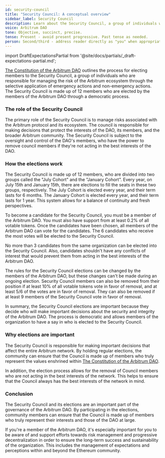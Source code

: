 ```yaml
---
id: security-council
title: "Security Council: A conceptual overview"
sidebar_label: Security Council
description: Learn about the Security Council, a group of individuals who are responsible for managing the risk of the Arbitrum ecosystem through the selective application of emergency actions.
voice: Arbitrum DAO
tone: Objective, succinct, precise.
tense: Present - avoid present progressive. Past tense as needed.
person: Second/third - address reader directly as "you" when appropriate, refer to the DAO as the DAO, not as "we".
---
```


import DraftExpectationsPartial from '@site/docs/partials/_draft-expectations-partial.md'; 

<DraftExpectationsPartial />

[The Constitution of the Arbitrum DAO](../dao-constitution) outlines the process for electing members to the <a data-quicklook-from='security-council'>Security Council</a>, a group of individuals who are responsible for managing the risk of the Arbitrum ecosystem through the selective application of <a data-quicklook-from='emergency-action'>emergency actions</a> and <a data-quicklook-from='non-emergeny-action'>non-emergency actions</a>. The Security Council is made up of 12 members who are elected by the members of the Arbitrum DAO through a democratic process.

### The role of the Security Council

The primary role of the Security Council is to manage risks associated with the Arbitrum protocol and its ecosystem. The council is responsible for making decisions that protect the interests of the DAO, its members, and the broader Arbitrum community. The Security Council is subject to the oversight and control of the DAO's members, who have the power to remove council members if they're not acting in the best interests of the DAO.

### How the elections work

The Security Council is made up of 12 members, who are divided into two groups called the "July Cohort" and the "January Cohort". Every year, on July 15th and January 15th, there are elections to fill the seats in these two groups, respectively. The July Cohort is elected every year, and their term lasts for 6 months. The January Cohort is elected every year, and their term lasts for 1 year. This system allows for a balance of continuity and fresh perspectives.

To become a candidate for the Security Council, you must be a member of the Arbitrum DAO. You must also have support from at least 0.2% of all votable tokens. Once the candidates have been chosen, all members of the Arbitrum DAO can vote for the candidates. The 6 candidates who receive the most votes will be elected to the Security Council.

No more than 3 candidates from the same organization can be elected into the Security Council. Also, candidates shouldn't have any conflicts of interest that would prevent them from acting in the best interests of the Arbitrum DAO.

The rules for the Security Council elections can be changed by the members of the Arbitrum DAO, but these changes can't be made during an ongoing election. Security Council members can also be removed from their position if at least 10% of all votable tokens vote in favor of removal, and at least 5/6 of the votes are in favor of removal. They can also be removed if at least 9 members of the Security Council vote in favor of removal.

In summary, the Security Council elections are important because they decide who will make important decisions about the security and integrity of the Arbitrum DAO. The process is democratic and allows members of the organization to have a say in who is elected to the Security Council.

### Why elections are important

The Security Council is responsible for making important decisions that affect the entire Arbitrum network. By holding regular elections, the community can ensure that the Council is made up of members who truly represent the values enshrined within [The Constitution of the Arbitrum DAO](../dao-constitution).

In addition, the election process allows for the removal of Council members who are not acting in the best interests of the network. This helps to ensure that the Council always has the best interests of the network in mind.

### Conclusion

The Security Council and its elections are an important part of the governance of the Arbitrum DAO. By participating in the elections, community members can ensure that the Council is made up of members who truly represent their interests and those of the DAO at large.

If you're a member of the Arbitrum DAO, it's especially important for you to be aware of and support efforts towards risk management and progressive decentralization in order to ensure the long-term success and sustainability of the organization. This includes the management of expectations and perceptions within and beyond the Ethereum community.